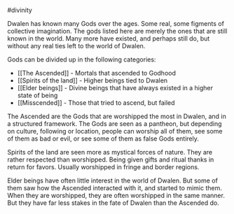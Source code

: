 #divinity 

Dwalen has known many Gods over the ages. Some real, some figments of collective imagination. The gods listed here are merely the ones that are still known in the world. Many more have existed, and perhaps still do, but without any real ties left to the world of Dwalen.

Gods can be divided up in the following categories:
- [[The Ascended]] - Mortals that ascended to Godhood
- [[Spirits of the land]] - Higher beings tied to Dwalen
- [[Elder beings]] - Divine beings that have always existed in a higher state of being
- [[Misscended]] - Those that tried to ascend, but failed

The Ascended are the Gods that are worshipped the most in Dwalen, and in a structured framework. The Gods are seen as a pantheon, but depending on culture, following or location, people can worship all of them, see some of them as bad or evil, or see some of them as false Gods entirely. 

Spirits of the land are seen more as mystical forces of nature. They are rather respected than worshipped. Being given gifts and ritual thanks in return for favors. Usually worshipped in fringe and border regions.

Elder beings have often little interest in the world of Dwalen. But some of them saw how the Ascended interacted with it, and started to mimic them. When they are worshipped, they are often worshipped in the same manner. But they have far less stakes in the fate of Dwalen than the Ascended do. 



